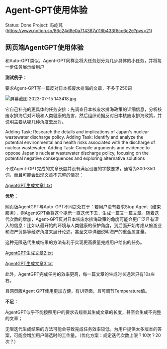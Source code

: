 # Agent-GPT使用体验

Status: Done
Project: 冯屹芃 (https://www.notion.so/86c24d8e0a714387a116b433f6cc6c2e?pvs=21)

## 网页端AgentGPT使用体验

和Auto-GPT类似，Agent-GPT同样会将大任务划分为几步具体的小任务，并将每一步任务展示给用户

**测试例子：**

要求Agent-GPT写一篇反对日本核废水排海的文章，不多于250词

![屏幕截图 2023-07-15 143418.jpg](Agent-GPT%E4%BD%BF%E7%94%A8%E4%BD%93%E9%AA%8C%2054892f9dc0ff4bf2975c913bdb8a85fc/%25E5%25B1%258F%25E5%25B9%2595%25E6%2588%25AA%25E5%259B%25BE_2023-07-15_143418.jpg)

它自己补充的更具体的任务安排：先调查日本核废水排海政策的详细信息，分析核废水排海后对环境和人类健康的危害，然后组织论据反对日本核废水排海政策，并说明主要从哪几种角度去反对。

Adding Task: Research the details and implications of Japan's nuclear wastewater discharge
policy.
Adding Task: Identify and analyze the potential environmental and health risks associated with the
discharge of nuclear wastewater.
Adding Task: Compile arguments and evidence to oppose Japan's nuclear wastewater discharge
policy, focusing on the potential negative consequences and exploring alternative solutions

不过Agent-GPT完成的文章长度并没有满足设置的字数要求，通常为300-350词，而且可能会出现文章不完整的情况：

[AgentGPT生成文章1.txt](Agent-GPT%E4%BD%BF%E7%94%A8%E4%BD%93%E9%AA%8C%2054892f9dc0ff4bf2975c913bdb8a85fc/AgentGPT%25E7%2594%259F%25E6%2588%2590%25E6%2596%2587%25E7%25AB%25A01.txt)

**优势：**

网页版AgentGPT与Auto-GPT不同之处在于：若用户没有要求Stop Agent（结束服务），则AgentGPT会将这个提示一直迭代下去，生成一篇又一篇文章。随着迭代次数的增加，Agent-GPT反对日本核废水排海政策的角度可能会更广泛且有深入的信息：比如从最开始的环境与人类健康的保护角度，到后面开始考虑从旅游业和海产贸易等经济角度来展开论述，甚至文中详细说明海产的重金属含量。

这种无限迭代生成结果的方法有利于实现更高质量完成用户给出的任务。

[AgentGPT生成文章2.txt](Agent-GPT%E4%BD%BF%E7%94%A8%E4%BD%93%E9%AA%8C%2054892f9dc0ff4bf2975c913bdb8a85fc/AgentGPT%25E7%2594%259F%25E6%2588%2590%25E6%2596%2587%25E7%25AB%25A02.txt)

[AgentGPT生成文章3.txt](Agent-GPT%E4%BD%BF%E7%94%A8%E4%BD%93%E9%AA%8C%2054892f9dc0ff4bf2975c913bdb8a85fc/AgentGPT%25E7%2594%259F%25E6%2588%2590%25E6%2596%2587%25E7%25AB%25A03.txt)

此外，AgentGPT完成任务的效率更高，每一篇文章的生成时长通常只有10s左右。

且网页版Agent GPT使用更加方便，有UI界面，且可调节Temperature值。

**不足：**

AgentGPT似乎不能按照用户的要求去规束其生成文章的长度，甚至会生成不完整的文章；

无限迭代生成结果的方法可能会导致完成任务效率较低。为用户提供太多版本的答案，可能会增加用户筛选时的工作量。（优化方案：规定迭代次数上限？10次？20次？）